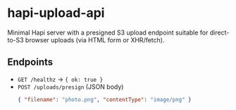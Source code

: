 # hapi-upload-api

Minimal Hapi server with a presigned S3 upload endpoint suitable for direct-to-S3 browser uploads (via HTML form or XHR/fetch).

## Endpoints
- `GET /healthz` → `{ ok: true }`
- `POST /uploads/presign` (JSON body)
  ```json
  { "filename": "photo.png", "contentType": "image/png" }
